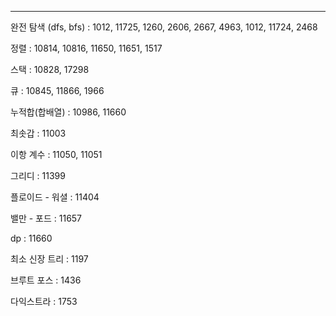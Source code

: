


---
완전 탐색 (dfs, bfs) : 1012, 11725, 1260, 2606, 2667, 4963, 1012, 11724, 2468

정렬 : 10814, 10816, 11650, 11651, 1517

스택 : 10828, 17298

큐 : 10845, 11866, 1966

누적합(합배열) : 10986, 11660

최솟갑 : 11003

이항 계수 : 11050, 11051

그리디 : 11399

플로이드 - 워셜 : 11404

밸만 - 포드 : 11657

dp : 11660

최소 신장 트리 : 1197

브루트 포스 : 1436

다익스트라 : 1753
